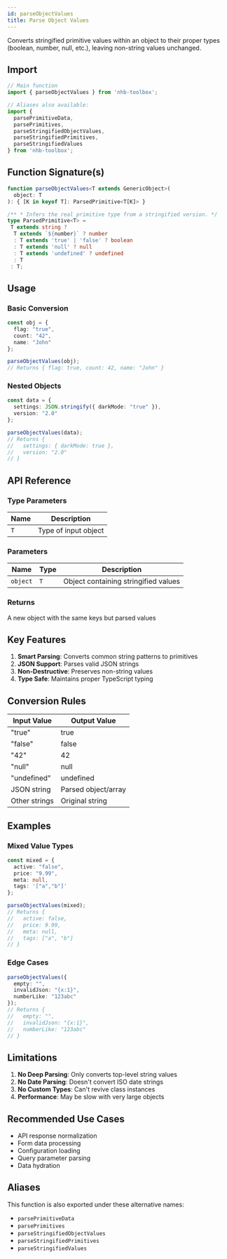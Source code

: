 ```yaml
---
id: parseObjectValues
title: Parse Object Values
---
```


Converts stringified primitive values within an object to their proper types (boolean, number, null, etc.), leaving non-string values unchanged.

## Import

```typescript
// Main function
import { parseObjectValues } from 'nhb-toolbox';

// Aliases also available:
import { 
  parsePrimitiveData,
  parsePrimitives,
  parseStringifiedObjectValues,
  parseStringifiedPrimitives,
  parseStringifiedValues 
} from 'nhb-toolbox';
```

## Function Signature(s)

```typescript
function parseObjectValues<T extends GenericObject>(
  object: T
): { [K in keyof T]: ParsedPrimitive<T[K]> }

/** * Infers the real primitive type from a stringified version. */
type ParsedPrimitive<T> =
 T extends string ?
  T extends `${number}` ? number
  : T extends 'true' | 'false' ? boolean
  : T extends 'null' ? null
  : T extends 'undefined' ? undefined
  : T
 : T;
```

## Usage

### Basic Conversion

```typescript
const obj = {
  flag: "true",
  count: "42",
  name: "John"
};

parseObjectValues(obj);
// Returns { flag: true, count: 42, name: "John" }
```

### Nested Objects

```typescript
const data = {
  settings: JSON.stringify({ darkMode: "true" }),
  version: "2.0"
};

parseObjectValues(data);
// Returns { 
//   settings: { darkMode: true },
//   version: "2.0" 
// }
```

## API Reference

### Type Parameters

| Name | Description |
|------|-------------|
| `T`  | Type of input object |

### Parameters

| Name | Type | Description |
|------|------|-------------|
| `object` | `T` | Object containing stringified values |

### Returns

A new object with the same keys but parsed values

## Key Features

1. **Smart Parsing**: Converts common string patterns to primitives
2. **JSON Support**: Parses valid JSON strings
3. **Non-Destructive**: Preserves non-string values
4. **Type Safe**: Maintains proper TypeScript typing

## Conversion Rules

| Input Value  | Output Value |
|-------------|-------------|
| "true"      | true        |
| "false"     | false       |
| "42"        | 42          |
| "null"      | null        |
| "undefined" | undefined   |
| JSON string | Parsed object/array |
| Other strings | Original string |

## Examples

### Mixed Value Types

```typescript
const mixed = {
  active: "false",
  price: "9.99",
  meta: null,
  tags: '["a","b"]'
};

parseObjectValues(mixed);
// Returns {
//   active: false,
//   price: 9.99,
//   meta: null,
//   tags: ["a", "b"]
// }
```

### Edge Cases

```typescript
parseObjectValues({
  empty: "",
  invalidJson: "{x:1}",
  numberLike: "123abc"
});
// Returns {
//   empty: "",
//   invalidJson: "{x:1}",
//   numberLike: "123abc"
// }
```

## Limitations

1. **No Deep Parsing**: Only converts top-level string values
2. **No Date Parsing**: Doesn't convert ISO date strings
3. **No Custom Types**: Can't revive class instances
4. **Performance**: May be slow with very large objects

## Recommended Use Cases

- API response normalization
- Form data processing
- Configuration loading
- Query parameter parsing
- Data hydration

## Aliases

This function is also exported under these alternative names:

- `parsePrimitiveData`
- `parsePrimitives`
- `parseStringifiedObjectValues`
- `parseStringifiedPrimitives`
- `parseStringifiedValues`
